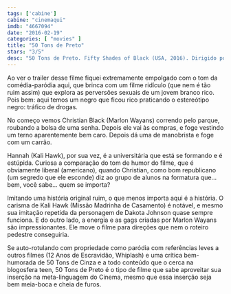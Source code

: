 ```yaml
---
tags: ['cabine']
cabine: "cinemaqui"
imdb: "4667094"
date: "2016-02-19"
categories: [ "movies" ]
title: "50 Tons de Preto"
stars: "3/5"
desc: "50 Tons de Preto. Fifty Shades of Black (USA, 2016). Dirigido por Michael Tiddes. Escrito por Marlon Wayans, Rick Alvarez. Com Marlon Wayans, Kali Hawk, Fred Willard, Mike Epps, Affion Crockett, Jane Seymour, Florence Henderson, Andrew Bachelor, Jenny Zigrino."
---
```

Ao ver o trailer desse filme fiquei extremamente empolgado com o tom da comédia-paródia aqui, que brinca com um filme ridículo (que nem é tão ruim assim) que explora as perversões sexuais de um jovem branco rico. Pois bem: aqui temos um negro que ficou rico praticando o estereótipo negro: tráfico de drogas.

No começo vemos Christian Black (Marlon Wayans) correndo pelo parque, roubando a bolsa de uma senha. Depois ele vai às compras, e foge vestindo um terno aparentemente bem caro. Depois dá uma de manobrista e foge com um carrão.

Hannah (Kali Hawk), por sua vez, é a universitária que está se formando e é estúpida. Curiosa a comparação do tom de humor do filme, que é obviamente liberal (americano), quando Christian, como bom republicano (um segredo que ele esconde) diz ao grupo de alunos na formatura que... bem, você sabe... quem se importa?

Imitando uma história original ruim, o que menos importa aqui é a história. O carisma de Kali Hawk (Missão Madrinha de Casamento) é notável, e mesmo sua imitação repetida da personagem de Dakota Johnson quase sempre funciona. E do outro lado, a energia e as gags criadas por Marlon Wayans são impressionantes. Ele move o filme para direções que nem o roteiro pedestre conseguiria.

Se auto-rotulando com propriedade como paródia com referências leves a outros filmes (12 Anos de Escravidão, Whiplash) e uma crítica bem-humorada de 50 Tons de Cinza e a todo conteúdo que o cerca na blogosfera teen, 50 Tons de Preto é o tipo de filme que sabe aproveitar sua inserção na meta-linguagem do Cinema, mesmo que essa inserção seja bem meia-boca e cheia de furos.
